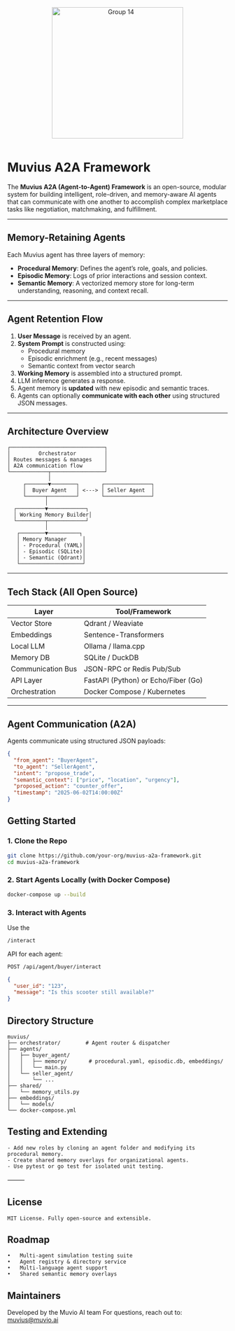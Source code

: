 <p align="center">
  <img src="https://github.com/user-attachments/assets/9f95dfde-f258-4bdd-ac3a-23aad569d9c0" 
       alt="Group 14" 
       width="300" 
       style="padding: 10px; border-radius: 8px;"/>
</p>

# Muvius A2A Framework

The **Muvius A2A (Agent-to-Agent) Framework** is an open-source, modular system for building intelligent, role-driven, and memory-aware AI agents that can communicate with one another to accomplish complex marketplace tasks like negotiation, matchmaking, and fulfillment.

---

## Memory-Retaining Agents

Each Muvius agent has three layers of memory:
- **Procedural Memory**: Defines the agent’s role, goals, and policies.
- **Episodic Memory**: Logs of prior interactions and session context.
- **Semantic Memory**: A vectorized memory store for long-term understanding, reasoning, and context recall.

---

## Agent Retention Flow

1. **User Message** is received by an agent.
2. **System Prompt** is constructed using:
   - Procedural memory
   - Episodic enrichment (e.g., recent messages)
   - Semantic context from vector search
3. **Working Memory** is assembled into a structured prompt.
4. LLM inference generates a response.
5. Agent memory is **updated** with new episodic and semantic traces.
6. Agents can optionally **communicate with each other** using structured JSON messages.

---

## Architecture Overview

```text
┌──────────────────────────────┐
│         Orchestrator         │
│ Routes messages & manages    │
│ A2A communication flow       │
└────────────┬─────────────────┘
             │
     ┌───────▼────────┐       ┌───────────────┐
     │  Buyer Agent   │ <---> │ Seller Agent  │
     └──────┬─────────┘       └───────────────┘
            │
  ┌─────────▼────────────┐
  │ Working Memory Builder│
  └─────────┬────────────┘
            │
   ┌────────▼──────────┐
   │ Memory Manager     │
   │ - Procedural (YAML)│
   │ - Episodic (SQLite)│
   │ - Semantic (Qdrant)│
   └────────────────────┘
```

---

## Tech Stack (All Open Source)

| Layer              | Tool/Framework         |
|--------------------|------------------------|
| Vector Store       | Qdrant / Weaviate      |
| Embeddings         | Sentence-Transformers  |
| Local LLM          | Ollama / llama.cpp     |
| Memory DB          | SQLite / DuckDB        |
| Communication Bus  | JSON-RPC or Redis Pub/Sub |
| API Layer          | FastAPI (Python) or Echo/Fiber (Go) |
| Orchestration      | Docker Compose / Kubernetes |

---

## Agent Communication (A2A)

Agents communicate using structured JSON payloads:

```json
{
  "from_agent": "BuyerAgent",
  "to_agent": "SellerAgent",
  "intent": "propose_trade",
  "semantic_context": ["price", "location", "urgency"],
  "proposed_action": "counter_offer",
  "timestamp": "2025-06-02T14:00:00Z"
}
```

## Getting Started

### 1. Clone the Repo

```bash
git clone https://github.com/your-org/muvius-a2a-framework.git
cd muvius-a2a-framework
```

### 2. Start Agents Locally (with Docker Compose)

```bash
docker-compose up --build
```

### 3. Interact with Agents

Use the 
```bash
/interact
```
API for each agent:
```bash
POST /api/agent/buyer/interact
```
```json
{
  "user_id": "123",
  "message": "Is this scooter still available?"
}
```

## Directory Structure
```text
muvius/
├── orchestrator/        # Agent router & dispatcher
├── agents/
│   ├── buyer_agent/
│   │   ├── memory/       # procedural.yaml, episodic.db, embeddings/
│   │   └── main.py
│   └── seller_agent/
│       └── ...
├── shared/
│   └── memory_utils.py
├── embeddings/
│   └── models/
└── docker-compose.yml
```

## Testing and Extending
	- Add new roles by cloning an agent folder and modifying its procedural memory.
	- Create shared memory overlays for organizational agents.
	- Use pytest or go test for isolated unit testing.

⸻

## License
```text
MIT License. Fully open-source and extensible.
```

## Roadmap
	•	Multi-agent simulation testing suite
	•	Agent registry & directory service
	•	Multi-language agent support
	•	Shared semantic memory overlays

## Maintainers

Developed by the Muvio AI team
For questions, reach out to: muvius@muvio.ai
